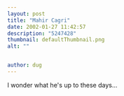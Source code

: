 ```yaml
---
layout: post
title: "Mahir Cagri"
date: 2002-01-27 11:42:57
description: "5247428"
thumbnail: defaultThumbnail.png
alt: ""


author: dug
---
```


<p>I wonder what he's up to these days...</p>

